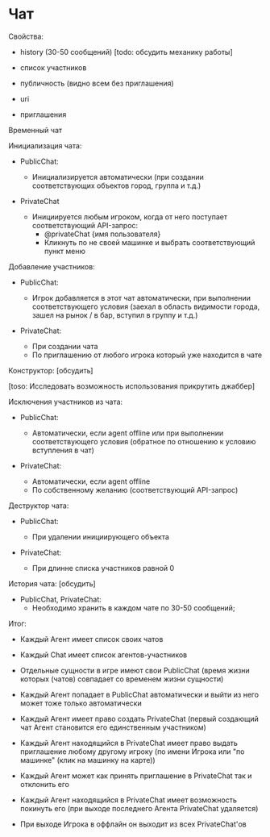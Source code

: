 ﻿
# Чат #

Свойства:

- history (30-50 сообщений) [todo: обсудить механику работы]

- список участников

- публичность (видно всем без приглашения)

- uri

- приглашения


Временный чат


Инициализация чата:

- PublicChat:
	- Инициализируется автоматически (при создании соответствующих объектов город, группа и т.д.)

- PrivateChat
	- Инициируется любым игроком, когда от него поступает соответствующий API-запрос:
		- @privateChat {имя пользователя}
		- Кликнуть по не своей машинке и выбрать соответствующий пункт меню


Добавление участников:

- PublicChat:
	- Игрок добавляется в этот чат автоматически, при выполнении соответствующего условия (заехал в область видимости города, зашел на рынок / в бар, вступил в группу и т.д.)

- PrivateChat:
	- При создании чата
	- По приглашению от любого игрока который уже находится в чате


Конструктор: [обсудить]


[toso: Исследовать возможность использования прикрутить джаббер]


Исключения участников из чата:

- PublicChat:
	- Автоматически, если agent offline или при выполнении соответствующего условия (обратное по отношению к условию вступления в чат)

- PrivateChat:
	- Автоматически, если agent offline
	- По собственному желанию (соответствующий API-запрос)


Деструктор чата:

- PublicChat:
	- При удалении инициирующего объекта

- PrivateChat:
	- При длинне списка участников равной 0


История чата: [обсудить]

- PublicChat, PrivateChat:
	- Необходимо хранить в каждом чате по 30-50 сообщений;


Итог:

- Каждый Агент имеет список своих чатов

- Каждый Chat имеет список агентов-участников

- Отдельные сущности в игре имеют свои PublicChat (время жизни которых (чатов) совпадает со временем жизни сущности)

- Каждый Агент попадает в PublicChat автоматически и выйти из него может тоже только автоматически

- Каждый Агент имеет право создать PrivateChat (первый создающий чат Агент становится его единственным участником)

- Каждый Агент находящийся в PrivateChat имеет право выдать приглашение любому другому игроку (по имени Игрока или "по машинке" (клик на машинку на карте))

- Каждый Агент может как принять приглашение в PrivateChat так и отклонить его

- Каждый Агент находящийся в PrivateChat имеет возможность покинуть его (при выходе последнего Агента PrivateChat удаляется)

- При выходе Игрока в оффлайн он выходит из всех PrivateChat'ов
